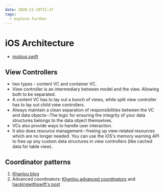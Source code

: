 ```yaml
---
date: 2020-11-19T21:37
tags: 
  - explore-further
---
```


# iOS Architecture

- [mobius.swift](mobi)



## View Controllers
- two types - content VC and container VC.
- View controller is an intermediary between model and the view. Allowing both to be separated.
- A content VC has to lay out a bunch of views, while split view controller has to lay out child view controllers.
- Always maintain a clean separation of responsibilities between the VC and data objects--The logic for ensuring the integrity of your data structures belongs to the data object themselves.
- VCs also provide ways to handle user interaction.
- It also does resource management--freeing up view-related resources which are no longer needed. You can use the iOS's memory warning API to free up any custom data structures in view controllers (like cached data for table view).

## Coordinator patterns
1. [Khanlou blog](https://khanlou.com/2015/10/coordinators-redux/)
2. Advanced coordinators: [Khanlou advanced coordinators](https://khanlou.com/tag/advanced-coordinators/) and [hackingwithswift's post](https://www.hackingwithswift.com/articles/175/advanced-coordinator-pattern-tutorial-ios)
